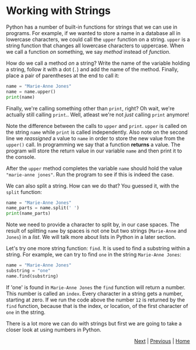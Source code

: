 # Working with Strings

Python has a number of built-in functions for strings that we can use in programs. For example, if we wanted to store a name in a database all in lowercase characters, we could call the `upper` function on a string. `upper` is a string function that changes all lowercase characters to uppercase. When we call a function _on_ something, we say _method_ instead of _function_.

How do we call a method _on_ a string? Write the name of the variable holding a string, follow it with a dot (`.`) and add the name of the method. Finally, place a pair of parentheses at the end to call it:
```python
name = "Marie-Anne Jones"
name = name.upper()
print(name)
```
Finally, we're calling something other than `print`, right? Oh wait, we're actually still calling `print`.. Well, atleast we're not _just_ calling `print` anymore!

Note the difference between the calls to `upper` and `print`. `upper` is called on the string `name` while `print` is called independently. Also note on the second line we _reassigned_ a value to `name` in order to store the new value from the `upper()` call. In programming we say that a function **returns** a value. The program will store the return value in our variable `name` and then print it to the console.

After the `upper` method completes the variable `name` should hold the value `"marie-anne jones"`. Run the program to see if this is indeed the case.

We can also split a string. How can we do that? You guessed it, with the `split` function:

```python
name = "Marie-Anne Jones"
name_parts = name.split(' ')
print(name_parts)
```

Note we need to provide a character to split by, in our case spaces. The result of splitting `name` by spaces is not one but two strings (`Marie-Anne` and `Jones`) in a _list_. We will talk more about lists in Python in a later section.

Let's try one more string function: `find`. It is used to find a substring within a string. For example, we can try to find `one` in the string `Marie-Anne Jones`:

```python
name = "Marie-Anne Jones"
substring = "one"
name.find(substring)
```

If 'one' is found in `Marie-Anne Jones` the `find` function will return a number. This number is called an `index`. Every character in a string gets a number, starting at zero. If we run the code above the number `12` is returned by the `find` function, because that is the index, or location, of the first character of `one` in the string.

There is a lot more we can do with strings but first we are going to take a closer look at using numbers in Python.

<div style="text-align: right">
<a href="number.html">Next</a> | 
<a href="string.html">Previous</a> | 
<a href="index.html">Home</a>
</div>